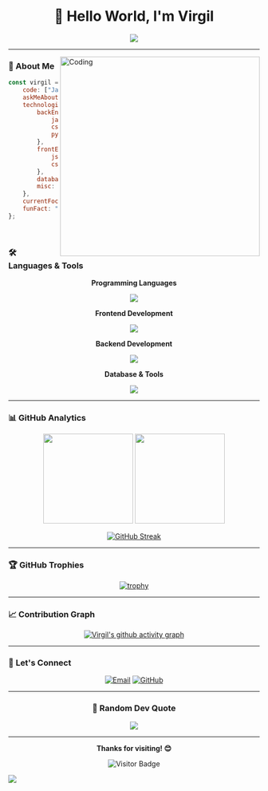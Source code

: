 <div align="center">
  
# 👋 Hello World, I'm **Virgil**

<img src="https://readme-typing-svg.herokuapp.com/?lines=Full+Stack+Developer;Always+learning+new+things&font=Fira%20Code&center=true&width=440&height=45&color=f75c7e&vCenter=true&size=22">

</div>

---

<img align="right" alt="Coding" width="400" src="https://cdn.dribbble.com/users/1162077/screenshots/3848914/programmer.gif">

### 🚀 About Me

```javascript
const virgil = {
    code: ["Java", "C#", "Python", "JavaScript", "TypeScript"],
    askMeAbout: ["web dev", "tech", "app dev", "software architecture"],
    technologies: {
        backEnd: {
            java: ["Spring", "Spring Boot"],
            csharp: [".NET Core", "ASP.NET"],
            python: ["Django", "FastAPI", "Flask"]
        },
        frontEnd: {
            js: ["React", "Vue", "Angular"],
            css: ["Bootstrap", "Tailwind", "Sass"]
        },
        database: ["MySQL", "PostgreSQL", "Redis"],
        misc: ["Docker", "Git", "Linux"]
    },
    currentFocus: "Building scalable applications with modern technologies",
    funFact: "I debug with print statements and I'm not ashamed! 😄"
};
```

<br>

### 🛠️ **Languages & Tools**

<div align="center">

**Programming Languages**

<img src="https://skillicons.dev/icons?i=java,py,cs,js,ts&theme=light" />

**Frontend Development**

<img src="https://skillicons.dev/icons?i=react,vue,angular,html,css,sass,tailwind&theme=light" />

**Backend Development**

<img src="https://skillicons.dev/icons?i=dotnet,spring,django,nodejs,express&theme=light" />

**Database & Tools**

<img src="https://skillicons.dev/icons?i=mysql,postgres,mongodb,redis,docker,aws,git,github&theme=light" />

</div>

---

### 📊 **GitHub Analytics**

<div align="center">
  
<img height="180em" src="https://github-readme-stats-eight-theta.vercel.app/api?username=virgil698&show_icons=true&theme=algolia&include_all_commits=true&count_private=true"/>
<img height="180em" src="https://github-readme-stats-eight-theta.vercel.app/api/top-langs/?username=virgil698&layout=compact&langs_count=8&theme=algolia"/>

</div>

<div align="center">
  
[![GitHub Streak](https://streak-stats.demolab.com/?user=virgil698&theme=algolia)](https://git.io/streak-stats)

</div>

---

### 🏆 **GitHub Trophies**

<div align="center">
  
[![trophy](https://github-profile-trophy.vercel.app/?username=virgil698&theme=algolia&column=7&margin-w=15&margin-h=15)](https://github.com/virgil698)

</div>

---

### 📈 **Contribution Graph**

<div align="center">
  
[![Virgil's github activity graph](https://github-readme-activity-graph.vercel.app/graph?username=virgil698&theme=github-compact)](https://github.com/virgil698)

</div>

---

### 🤝 **Let's Connect**

<div align="center">

[![Email](https://img.shields.io/badge/-virgil698@231s.net-D14836?style=for-the-badge&logo=Gmail&logoColor=white)](mailto:virgil698@231s.net)
[![GitHub](https://img.shields.io/badge/-@virgil698-181717?style=for-the-badge&logo=GitHub&logoColor=white)](https://github.com/virgil698)

</div>

---

<div align="center">

### 💭 **Random Dev Quote**

![](https://quotes-github-readme.vercel.app/api?type=horizontal&theme=algolia)

</div>

---

<div align="center">
  
**Thanks for visiting! 😊**

![Visitor Badge](https://visitor-badge.laobi.icu/badge?page_id=virgil698.virgil698)

</div>

<img src="https://capsule-render.vercel.app/api?type=waving&color=gradient&height=100&section=footer"/>
